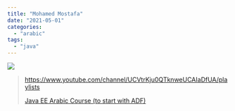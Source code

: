 ```yaml
---
title: "Mohamed Mostafa"
date: "2021-05-01"
categories: 
  - "arabic"
tags: 
  - "java"
---
```


![](https://yt3.ggpht.com/ytc/AAUvwnh_Y-4vAmAMsKXEf1mzJ6vpJuCQghUGjIfpHMgkJQ=s176-c-k-c0x00ffffff-no-rj)

> https://www.youtube.com/channel/UCVtrKju0QTknweUCAIaDfUA/playlists
> 
> [Java EE Arabic Course (to start with ADF)](https://www.youtube.com/channel/UCVtrKju0QTknweUCAIaDfUA/playlists)
